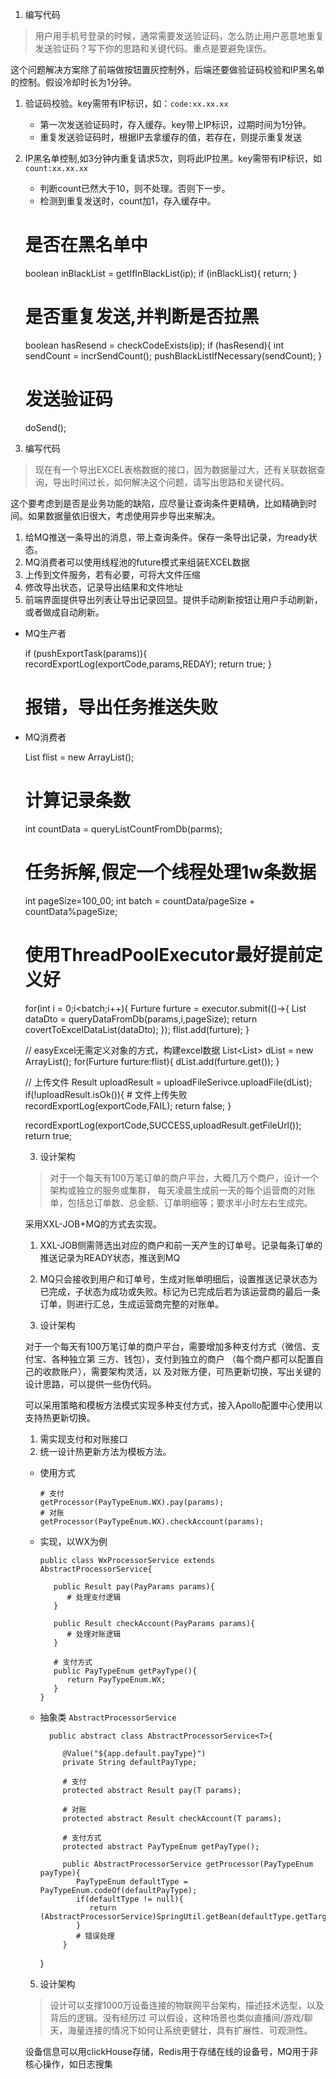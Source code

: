 1. 编写代码
   
>用户用手机号登录的时候，通常需要发送验证码，怎么防止用户恶意地重复发送验证码？写下你的思路和关键代码。重点是要避免误伤。
   
这个问题解决方案除了前端做按钮置灰控制外，后端还要做验证码校验和IP黑名单的控制。假设冷却时长为1分钟。
1. 验证码校验。key需带有IP标识，如：`code:xx.xx.xx`
      * 第一次发送验证码时，存入缓存。key带上IP标识，过期时间为1分钟。
      * 重复发送验证码时，根据IP去拿缓存的值，若存在，则提示重复发送
2. IP黑名单控制,如3分钟内重复请求5次，则将此IP拉黑。key需带有IP标识，如 `count:xx.xx.xx`
      * 判断count已然大于10，则不处理。否则下一步。
      * 检测到重复发送时，count加1，存入缓存中。


    # 是否在黑名单中
    boolean inBlackList = getIfInBlackList(ip);
    if (inBlackList){
        return;
    }
    # 是否重复发送,并判断是否拉黑
    boolean hasResend = checkCodeExists(ip);
    if (hasResend){
        int sendCount = incrSendCount();
        pushBlackListIfNecessary(sendCount);
    }
    # 发送验证码
    doSend();



2. 编写代码 
   
>现在有一个导出EXCEL表格数据的接口，因为数据量过大，还有关联数据查询，导出时间过长，如何解决这个问题，请写出思路和关键代码。

这个要考虑到是否是业务功能的缺陷，应尽量让查询条件更精确，比如精确到时间。如果数据量依旧很大，考虑使用异步导出来解决。
1. 给MQ推送一条导出的消息，带上查询条件。保存一条导出记录，为ready状态。
2. MQ消费者可以使用线程池的future模式来组装EXCEL数据
3. 上传到文件服务，若有必要，可将大文件压缩
4. 修改导出状态，记录导出结果和文件地址
2. 前端界面提供导出列表让导出记录回显。提供手动刷新按钮让用户手动刷新，或者做成自动刷新。

* MQ生产者
    

    if (pushExportTask(params)){
        recordExportLog(exportCode,params,REDAY);
        return true;
    }

    # 报错，导出任务推送失败

* MQ消费者

    
    List<Furture> flist = new ArrayList();
    # 计算记录条数
    int countData = queryListCountFromDb(parms);
    # 任务拆解,假定一个线程处理1w条数据
    int pageSize=100_00;
    int batch = countData/pageSize + countData%pageSize;
    # 使用ThreadPoolExecutor最好提前定义好
    for(int i = 0;i<batch;i++){
      Furture furture = executor.submit(()->{
            List<DataDTO> dataDto = queryDataFromDb(params,i,pageSize);
            return covertToExcelDataList(dataDto);
        });
      flist.add(furture);
    }
    
    // easyExcel无需定义对象的方式，构建excel数据
    List<List<Object>> dList = new ArrayList();
    for(Furture furture:flist){
        dList.add(furture.get());
    }

    // 上传文件
    Result uploadResult = uploadFileSerivce.uploadFile(dList);
    if(!uploadResult.isOk()){
        # 文件上传失败
        recordExportLog(exportCode,FAIL);
        return false;
    }
    
    recordExportLog(exportCode,SUCCESS,uploadResult.getFileUrl());
    return true;

   
3. 设计架构 
   
>对于一个每天有100万笔订单的商户平台，大概几万个商户，设计一个架构或独立的服务或集群， 每天凌晨生成前一天的每个运营商的对账单，包括总订单数、总金额、订单明细等；要求半小时左右生成完。

采用XXL-JOB+MQ的方式去实现。
1. XXL-JOB侧需筛选出对应的商户和前一天产生的订单号。记录每条订单的推送记录为READY状态，推送到MQ
2. MQ只会接收到用户和订单号，生成对账单明细后，设置推送记录状态为已完成，子状态为成功或失败。标记为已完成后若为该运营商的最后一条订单，则进行汇总，生成运营商完整的对账单。
   
   
4. 设计架构 
   
对于一个每天有100万笔订单的商户平台，需要增加多种支付方式（微信、支付宝、各种独立第 三方、钱包），支付到独立的商户 （每个商户都可以配置自己的收款账户），需要架构灵活，以
   及对账方便，可热更新切换，写出关键的设计思路，可以提供一些伪代码。

可以采用策略和模板方法模式实现多种支付方式，接入Apollo配置中心使用以支持热更新切换。
1. 需实现支付和对账接口
2. 统一设计热更新方法为模板方法。

* 使用方式


      # 支付
      getProcessor(PayTypeEnum.WX).pay(params);
      # 对账
      getProcessor(PayTypeEnum.WX).checkAccount(params);

* 实现，以WX为例

      
      public class WxProcessorService extends AbstractProcessorService{
        
         public Result pay(PayParams params){
            # 处理支付逻辑
         }

         public Result checkAccount(PayParams params){
            # 处理对账逻辑
         }
         
         # 支付方式
         public PayTypeEnum getPayType(){
            return PayTypeEnum.WX;
         }
      }
   
*  抽象类 `AbstractProcessorService`
   
         
         public abstract class AbstractProcessorService<T>{

            @Value("${app.default.payType}")
            private String defaultPayType;
            
            # 支付
            protected abstract Result pay(T params);
   
            # 对账
            protected abstract Result checkAccount(T params);
   
            # 支付方式
            protected abstract PayTypeEnum getPayType();
            
            public AbstractProcessorService getProcessor(PayTypeEnum payType){
               PayTypeEnum defaultType = PayTypeEnum.codeOf(defaultPayType);
               if(defaultType != null){
                  return (AbstractProcessorService)SpringUtil.getBean(defaultType.getTargetClass);
               }
               # 错误处理
            }

      }

5. 设计架构 
   
>设计可以支撑1000万设备连接的物联网平台架构，描述技术选型，以及背后的逻辑。没有经历过 可以假设，这种场景也类似直播间/游戏/聊天，海量连接的情况下如何让系统更健壮，具有扩展性、可观测性。

设备信息可以用clickHouse存储，Redis用于存储在线的设备号，MQ用于非核心操作，如日志搜集
